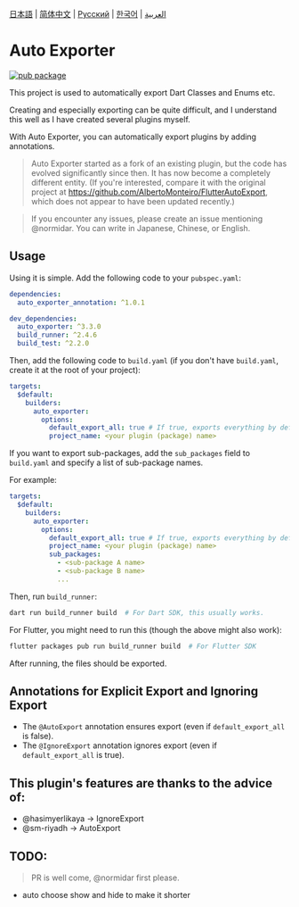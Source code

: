 [日本語](./doc/ja.md) | [简体中文](./doc/zh.md) | [Русский](./doc/ru.md) | [한국어](./doc/ko.md) | [العربية](./doc/ar.md)

# Auto Exporter

[![pub package](https://img.shields.io/pub/v/auto_exporter.svg)](https://pub.dev/packages/auto_exporter)

This project is used to automatically export Dart Classes and Enums etc.

Creating and especially exporting can be quite difficult, and I understand this well as I have created several plugins myself.

With Auto Exporter, you can automatically export plugins by adding annotations.

> Auto Exporter started as a fork of an existing plugin, but the code has evolved significantly since then. It has now become a completely different entity. (If you're interested, compare it with the original project at https://github.com/AlbertoMonteiro/FlutterAutoExport, which does not appear to have been updated recently.)

> If you encounter any issues, please create an issue mentioning @normidar. You can write in Japanese, Chinese, or English.

## Usage

Using it is simple. Add the following code to your `pubspec.yaml`:

```yaml
dependencies:
  auto_exporter_annotation: ^1.0.1

dev_dependencies:
  auto_exporter: ^3.3.0
  build_runner: ^2.4.6
  build_test: ^2.2.0
```

Then, add the following code to `build.yaml` (if you don't have `build.yaml`, create it at the root of your project):

```yaml
targets:
  $default:
    builders:
      auto_exporter:
        options:
          default_export_all: true # If true, exports everything by default; if false, only specific files are exported
          project_name: <your plugin (package) name>
```

If you want to export sub-packages, add the `sub_packages` field to `build.yaml` and specify a list of sub-package names.

For example:

```yaml
targets:
  $default:
    builders:
      auto_exporter:
        options:
          default_export_all: true # If true, exports everything by default; if false, only specific files are exported
          project_name: <your plugin (package) name>
          sub_packages:
            - <sub-package A name>
            - <sub-package B name>
            ...
```

Then, run `build_runner`:

```sh
dart run build_runner build  # For Dart SDK, this usually works.
```

For Flutter, you might need to run this (though the above might also work):

```sh
flutter packages pub run build_runner build  # For Flutter SDK
```

After running, the files should be exported.

## Annotations for Explicit Export and Ignoring Export

- The `@AutoExport` annotation ensures export (even if `default_export_all` is false).
- The `@IgnoreExport` annotation ignores export (even if `default_export_all` is true).

## This plugin's features are thanks to the advice of:

- @hasimyerlikaya -> IgnoreExport
- @sm-riyadh -> AutoExport

## TODO:

> PR is well come, @normidar first please.

- auto choose show and hide to make it shorter
